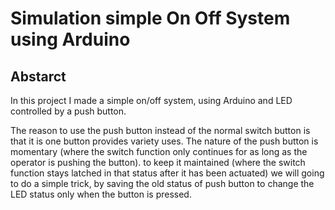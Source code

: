 # Simulation simple On Off System using Arduino

## Abstarct 
In this project I made a simple on/off system, using Arduino and LED controlled by a push button.

The reason to use the push button instead of the normal switch button is that it is one button provides variety uses.
The nature of the push button is momentary (where the switch function only continues for as long as the operator is pushing the button). to keep it maintained (where the switch function stays latched in that status after it has been actuated) we will going to do a simple trick, by saving the old status of push button to change the LED status only when the button is pressed.
